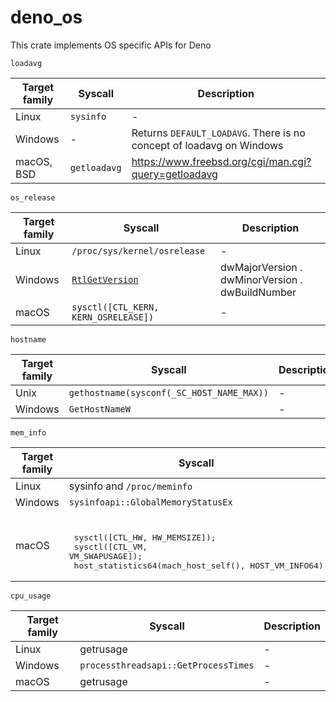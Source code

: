 # deno_os

This crate implements OS specific APIs for Deno

`loadavg`

| Target family | Syscall      | Description                                                          |
| ------------- | ------------ | -------------------------------------------------------------------- |
| Linux         | `sysinfo`    | -                                                                    |
| Windows       | -            | Returns `DEFAULT_LOADAVG`. There is no concept of loadavg on Windows |
| macOS, BSD    | `getloadavg` | https://www.freebsd.org/cgi/man.cgi?query=getloadavg                 |

`os_release`

| Target family | Syscall                                                                                                    | Description                                     |
| ------------- | ---------------------------------------------------------------------------------------------------------- | ----------------------------------------------- |
| Linux         | `/proc/sys/kernel/osrelease`                                                                               | -                                               |
| Windows       | [`RtlGetVersion`](https://learn.microsoft.com/en-us/windows-hardware/drivers/ddi/wdm/nf-wdm-rtlgetversion) | dwMajorVersion . dwMinorVersion . dwBuildNumber |
| macOS         | `sysctl([CTL_KERN, KERN_OSRELEASE])`                                                                       | -                                               |

`hostname`

| Target family | Syscall                                   | Description |
| ------------- | ----------------------------------------- | ----------- |
| Unix          | `gethostname(sysconf(_SC_HOST_NAME_MAX))` | -           |
| Windows       | `GetHostNameW`                            | -           |

`mem_info`

| Target family | Syscall                                                                                                                                       | Description |
| ------------- | --------------------------------------------------------------------------------------------------------------------------------------------- | ----------- |
| Linux         | sysinfo and `/proc/meminfo`                                                                                                                   | -           |
| Windows       | `sysinfoapi::GlobalMemoryStatusEx`                                                                                                            | -           |
| macOS         | <br> <pre> sysctl([CTL_HW, HW_MEMSIZE]); <br> sysctl([CTL_VM, VM_SWAPUSAGE]); <br> host_statistics64(mach_host_self(), HOST_VM_INFO64) </pre> | -           |

`cpu_usage`

| Target family | Syscall                              | Description |
| ------------- | ------------------------------------ | ----------- |
| Linux         | getrusage                            | -           |
| Windows       | `processthreadsapi::GetProcessTimes` | -           |
| macOS         | getrusage                            | -           |
